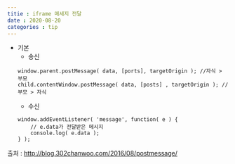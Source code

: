 ```yaml
---
titie : iframe 메세지 전달
date : 2020-08-20
categories : tip
---
```

+ 기본
	+ 송신
	```
	window.parent.postMessage( data, [ports], targetOrigin ); //자식 > 부모
	child.contentWindow.postMessage( data, [posts] , targetOrigin ); // 부모 > 자식
	```
	+ 수신
	```
	window.addEventListener( 'message', function( e ) {
    	// e.data가 전달받은 메시지
    	console.log( e.data );
	} );
	```
출처 : http://blog.302chanwoo.com/2016/08/postmessage/
